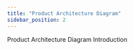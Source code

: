 ```yaml
---
title: "Product Architecture Diagram"
sidebar_position: 2
---
```


Product Architecture Diagram Introduction